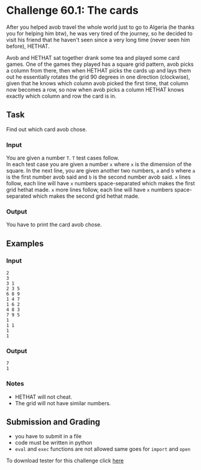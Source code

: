 # Challenge 60.1: The cards

After you helped avob travel the whole world just to go to Algeria (he thanks you for helping him btw), he was very tired of the journey, so he decided to visit his friend that he haven't seen since a very long time (never seen him before), HETHAT.

Avob and HETHAT sat together drank some tea and played some card games. One of the games they played has a square grid pattern, avob picks a column from there, then when HETHAT picks the cards up and lays them out he essentially rotates the grid 90 degrees in one direction (clockwise), given that he knows which column avob picked the first time, that column now becomes a row, so now when avob picks a column HETHAT knows exactly which column and row the card is in.

## Task

Find out which card avob chose.

### Input

You are given a number `T`. `T` test cases follow.  
In each test case you are given a number `x` where `x` is the dimension of the square. In the next line, you are given another two numbers, `a` and `b` where `a` is the first number avob said and `b` is the second number avob said. `x` lines follow, each line will have `x` numbers space-separated which makes the first grid hethat made. `x` more lines follow, each line will have `x` numbers space-separated which makes the second grid hethat made. 

### Output

You have to print the card avob chose.

## Examples

### Input
```
2
3
3 1
2 3 5
6 8 9
1 4 7
1 6 2
4 8 3
7 9 5
1
1 1
1
1
```

### Output
```
7
1
```

### Notes

- HETHAT will not cheat.
- The grid will not have similar numbers.

## Submission and Grading 

- you have to submit in a file
- code must be written in python
- `eval` and `exec` functions are not allowed same goes for `import` and `open`

To download tester for this challenge click [here](https://downgit.github.io/#/home?url=https://github.com/Pomroka/PreviousChallenges/tree/main/Challenge_60_1)
